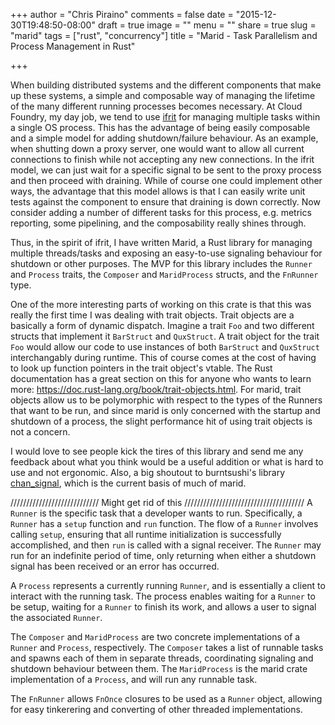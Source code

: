 +++
author = "Chris Piraino"
comments = false
date = "2015-12-30T19:48:50-08:00"
draft = true
image = ""
menu = ""
share = true
slug = "marid"
tags = ["rust", "concurrency"]
title = "Marid - Task Parallelism and Process Management in Rust"

+++

When building distributed systems and the different components that make up these systems, a simple and composable way of managing the lifetime of the many different running processes becomes necessary. At Cloud Foundry, my day job, we tend to use [ifrit](https://github.com/tedsuo/ifrit) for managing multiple tasks within a single OS process. This has the advantage of being easily composable and a simple model for adding shutdown/failure behaviour. As an example, when shutting down a proxy server, one would want to allow all current connections to finish while not accepting any new connections. In the ifrit model, we can just wait for a specific signal to be sent to the proxy process and then proceed with draining. While of course one could implement other ways, the advantage that this model allows is that I can easily write unit tests against the component to ensure that draining is down correctly. Now consider adding a number of different tasks for this process, e.g. metrics reporting, some pipelining, and the composability really shines through.

Thus, in the spirit of ifrit, I have written Marid, a Rust library for managing multiple threads/tasks and exposing an easy-to-use signaling behaviour for shutdown or other purposes. The MVP for this library includes the `Runner` and `Process` traits, the `Composer` and `MaridProcess` structs, and the `FnRunner` type.

One of the more interesting parts of working on this crate is that this was really the first time I was dealing with trait objects. Trait objects are a basically a form of dynamic dispatch. Imagine a trait `Foo` and two different structs that implement it `BarStruct` and `QuxStruct`. A trait object for the trait `Foo` would allow our code to use instances of both `BarStruct` and `QuxStruct` interchangably during runtime. This of course comes at the cost of having to look up function pointers in the trait object's vtable. The Rust documentation has a great section on this for anyone who wants to learn more: https://doc.rust-lang.org/book/trait-objects.html. For marid, trait objects allow us to be polymorphic with respect to the types of the Runners that want to be run, and since marid is only concerned with the startup and shutdown of a process, the slight performance hit of using trait objects is not a concern.

I would love to see people kick the tires of this library and send me any feedback about what you think would be a useful addition or what is hard to use and not ergonomic. Also, a big shoutout to burntsushi's library [chan_signal](https://crates.io/crates/chan-signal), which is the current basis of much of marid.

//////////////////////////// Might get rid of this //////////////////////////////////////
A `Runner` is the specific task that a developer wants to run. Specifically, a `Runner` has a `setup` function and `run` function. The flow of a `Runner` involves calling `setup`, ensuring that all runtime initialization is successfully accomplished, and then `run` is called with a signal receiver. The `Runner` may run for an indefinite period of time, only returning when either a shutdown signal has been received or an error has occurred.

A `Process` represents a currently running `Runner`, and is essentially a client to interact with the running task. The process enables waiting for a `Runner` to be setup, waiting for a `Runner` to finish its work, and allows a user to signal the associated `Runner`.

The `Composer` and `MaridProcess` are two concrete implementations of a `Runner` and `Process`, respectively. The `Composer` takes a list of runnable tasks and spawns each of them in separate threads, coordinating signaling and shutdown behaviour between them. The `MaridProcess` is the marid crate implementation of a `Process`, and will run any runnable task.

The `FnRunner` allows `FnOnce` closures to be used as a `Runner` object, allowing for easy tinkerering and converting of other threaded implementations.


